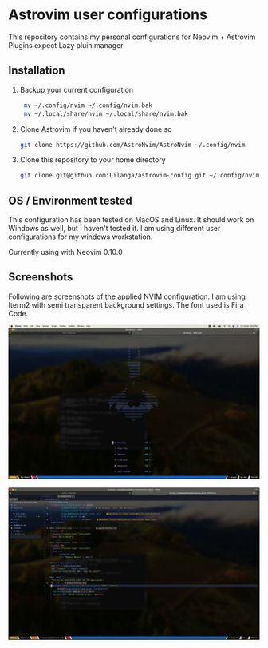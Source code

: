 # Astrovim user configurations

This repository contains my personal configurations for Neovim + Astrovim
Plugins expect Lazy pluin manager

## Installation

1. Backup your current configuration

   ```bash
    mv ~/.config/nvim ~/.config/nvim.bak
    mv ~/.local/share/nvim ~/.local/share/nvim.bak
   ```

2. Clone Astrovim if you haven't already done so

    ```bash
    git clone https://github.com/AstroNvim/AstroNvim ~/.config/nvim
    ```

3. Clone this repository to your home directory

    ```bash
    git clone git@github.com:Lilanga/astrovim-config.git ~/.config/nvim/lua/user
    ```

## OS / Environment tested

This configuration has been tested on MacOS and Linux. It should work on Windows as well, but I haven't tested it. I am using different user configurations for my windows workstation.

Currently using with Neovim 0.10.0

## Screenshots

Following are screenshots of the applied NVIM configuration. I am using Iterm2 with semi transparent background settings. The font used is Fira Code.

![Welcome screen](https://raw.githubusercontent.com/Lilanga/astrovim-config/main/doc/welcome.png)

![Editor screen](https://raw.githubusercontent.com/Lilanga/astrovim-config/main/doc/screenshot.png)
